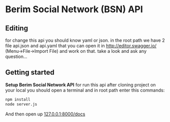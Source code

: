 # Berim Social Network (BSN) API
## Editing
for change this api you should know yaml or json.
in the root path we have 2 file api.json and api.yaml that you can open it in http://editor.swagger.io/ (Menu->File->Import File) and work on that.
take a look and ask any question…
## Getting started
**Setup Berim Social Network API**
for run this api after cloning project on your local you should open a terminal and in root path enter this commands:
```bash
npm install
node server.js
```
And then open up [127.0.0.1:8000/docs](http://127.0.0.1:8000/docs/)
